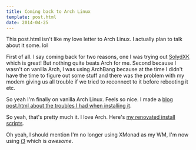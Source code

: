 ```yaml
---
title: Coming back to Arch Linux
template: post.html
date: 2014-04-25
---
```


This post.html isn't like my love letter to Arch Linux. I actually plan to talk about
it some. lol

First of all. I say coming back for two reasons, one I was trying out
[SolydXK](http://solydxk.com/) which is great! But nothing quite beats Arch for
me. Second because I wasn't on vanilla Arch, I was using ArchBang because at the
time I didn't have the time to figure out some stuff and there was the problem
with my modem giving us all trouble if we tried to reconnect to it before
rebooting it etc.

So yeah I'm finally on vanilla Arch Linux. Feels so nice. I made a [blog post.html
about the troubles I had when installing
it](http://eduantech.com/2014/04/ialoadv1.html).


So yeah, that's pretty much it. I love Arch. Here's [my renovated install
scripts](https://github.com/Greduan/dotfiles/tree/master/sh-bootstrap).

Oh yeah, I should mention I'm no longer using XMonad as my WM, I'm now using
[i3](http://i3wm.org/) which is *awesome*.

